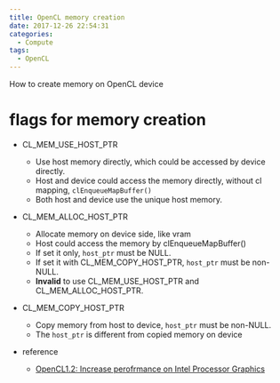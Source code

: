 ```yaml
---
title: OpenCL memory creation
date: 2017-12-26 22:54:31
categories:
  - Compute
tags:
  - OpenCL
---
```


How to create memory on OpenCL device

<!--more-->

# flags for memory creation
* CL_MEM_USE_HOST_PTR
  - Use host memory directly, which could be accessed by device directly.
  - Host and device could access the memory directly, without cl mapping, `clEnqueueMapBuffer()`
  - Both host and device use the unique host memory.
* CL_MEM_ALLOC_HOST_PTR
  - Allocate memory on device side, like vram
  - Host could access the memory by clEnqueueMapBuffer()
  - If set it only, `host_ptr` must be NULL.
  - If set it with CL_MEM_COPY_HOST_PTR, `host_ptr` must be non-NULL.
  - **Invalid** to use CL_MEM_USE_HOST_PTR and CL_MEM_ALLOC_HOST_PTR.
* CL_MEM_COPY_HOST_PTR
  - Copy memory from host to device, `host_ptr` must be non-NULL.
  - The `host_ptr` is different from copied memory on device

* reference
  - [OpenCL1.2: Increase perofrmance on Intel Processor Graphics](https://software.intel.com/en-us/articles/getting-the-most-from-opencl-12-how-to-increase-performance-by-minimizing-buffer-copies-on-intel-processor-graphics)
